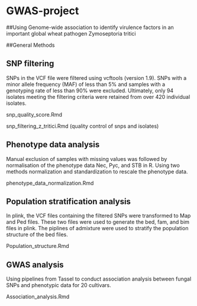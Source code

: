 # GWAS-project

##Using Genome-wide association to identify virulence factors in an important global wheat pathogen Zymoseptoria tritici


##General Methods

## SNP filtering

SNPs in the VCF file were filtered using vcftools (version 1.9). SNPs with a minor allele frequency (MAF) of less than 5% and samples with a genotyping rate of less than 90% were excluded. Ultimately, only 94 isolates meeting the filtering criteria were retained from over 420 individual isolates. 

snp_quality_score.Rmd

snp_filtering_z_tritici.Rmd   (quality control of snps and isolates)

## Phenotype data analysis

Manual exclusion of samples with missing values was followed by normalisation of the phenotype data Nec, Pyc, and STB in R. Using two methods normalization and standardization to rescale the phenotype data.

phenotype_data_normalization.Rmd

## Population stratification analysis

In plink, the VCF files containing the filtered SNPs were transformed to Map and Ped files. These two files were used to generate the bed, fam, and bim files in plink. The piplines of admixture were used to stratify the population structure of the bed files. 

Population_structure.Rmd

## GWAS analysis

Using pipelines from Tassel to conduct association analysis between fungal SNPs and phenotypic data for 20 cultivars.

Association_analysis.Rmd
